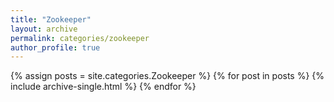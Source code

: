 ```yaml
---
title: "Zookeeper"
layout: archive
permalink: categories/zookeeper
author_profile: true
---
```


{% assign posts = site.categories.Zookeeper %}
{% for post in posts %} {% include archive-single.html %} {% endfor %}
